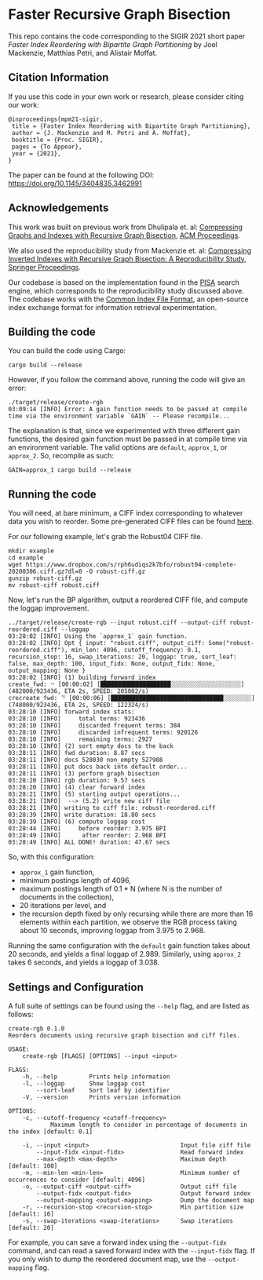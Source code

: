 # Faster Recursive Graph Bisection

This repo contains the code corresponding to the SIGIR 2021 short paper 
*Faster Index Reordering with Bipartite Graph Partitioning* by Joel Mackenzie,
Matthias Petri, and Alistair Moffat. 

## Citation Information
If you use this code in your own work or research, please consider citing
our work:
```
@inproceedings{mpm21-sigir,
 title = {Faster Index Reordering with Bipartite Graph Partitioning},
 author = {J. Mackenzie and M. Petri and A. Moffat},
 booktitle = {Proc. SIGIR},
 pages = {To Appear},
 year = {2021},
}
```
The paper can be found at the following DOI: https://doi.org/10.1145/3404835.3462991

## Acknowledgements
This work was built on previous work from Dhulipala et. al:
[Compressing Graphs and Indexes with Recursive Graph Bisection](http://www.kdd.org/kdd2016/papers/files/rpp0883-dhulipalaAemb.pdf), 
[ACM Proceedings](https://dl.acm.org/citation.cfm?id=2939862).

We also used the reproducibility study from Mackenzie et. al:
[Compressing Inverted Indexes with Recursive Graph Bisection: A Reproducibility Study](http://engineering.nyu.edu/~suel/papers/bp-ecir19.pdf),
[Springer Proceedings](https://link.springer.com/chapter/10.1007/978-3-030-15712-8_22).

Our codebase is based on the implementation found in the [PISA](https://github.com/pisa-engine/pisa/) search engine, which
corresponds to the reproducibility study discussed above. The codebase works with the
[Common Index File Format](https://github.com/osirrc/ciff), an open-source index exchange format for information
retrieval experimentation.


## Building the code
You can build the code using Cargo:
```
cargo build --release
```

However, if you follow the command above, running the code will give an error:
```
./target/release/create-rgb
03:09:14 [INFO] Error: A gain function needs to be passed at compile time via the environment variable `GAIN` -- Please recompile...
```

The explanation is that, since we experimented with three different gain functions, the desired gain function must be passed in
at compile time via an environment variable. The valid options are `default`, `approx_1`, or `approx_2`. So, recompile as such:
```
GAIN=approx_1 cargo build --release
```

## Running the code
You will need, at bare minimum, a CIFF index corresponding to whatever data you wish to reorder. Some pre-generated CIFF files
can be found [here](https://github.com/osirrc/ciff#reference-lucene-indexes).

For our following example, let's grab the Robust04 CIFF file.
```
mkdir example
cd example
wget https://www.dropbox.com/s/rph6udiqs2k7bfo/robust04-complete-20200306.ciff.gz?dl=0 -O robust-ciff.gz
gunzip robust-ciff.gz
mv robust-ciff robust.ciff
```

Now, let's run the BP algorithm, output a reordered CIFF file, and compute the loggap improvement.
```
../target/release/create-rgb --input robust.ciff --output-ciff robust-reordered.ciff --loggap 
03:28:02 [INFO] Using the `approx_1` gain function.
03:28:02 [INFO] Opt { input: "robust.ciff", output_ciff: Some("robust-reordered.ciff"), min_len: 4096, cutoff_frequency: 0.1, recursion_stop: 16, swap_iterations: 20, loggap: true, sort_leaf: false, max_depth: 100, input_fidx: None, output_fidx: None, output_mapping: None }
03:28:02 [INFO] (1) building forward index
create_fwd: ⠒ [00:00:02] [████████████████████░░░░░░░░░░░░░░░░░░░░] (482000/923436, ETA 2s, SPEED: 205002/s)                                                                                crecreate_fwd: ⠙ [00:00:06] [████████████████████████████████░░░░░░░░] (748000/923436, ETA 2s, SPEED: 122324/s)                                                                             03:28:10 [INFO] forward index stats:
03:28:10 [INFO] 	total terms: 923436
03:28:10 [INFO] 	discarded frequent terms: 384
03:28:10 [INFO] 	discarded infrequent terms: 920126
03:28:10 [INFO] 	remaining terms: 2927
03:28:10 [INFO] (2) sort empty docs to the back
03:28:11 [INFO] fwd duration: 8.87 secs
03:28:11 [INFO] docs 528030 non_empty 527908
03:28:11 [INFO] put docs back into default order...
03:28:11 [INFO] (3) perform graph bisection
03:28:20 [INFO] rgb duration: 9.57 secs
03:28:20 [INFO] (4) clear forward index
03:28:21 [INFO] (5) starting output operations...
03:28:21 [INFO]  --> (5.2) write new ciff file
03:28:21 [INFO] writing to ciff file: robust-reordered.ciff
03:28:39 [INFO] write duration: 18.80 secs
03:28:39 [INFO] (6) compute loggap cost
03:28:44 [INFO] 	before reorder: 3.975 BPI
03:28:49 [INFO] 	 after reorder: 2.968 BPI
03:28:49 [INFO] ALL DONE! duration: 47.67 secs
```

So, with this configuration:
 - `approx_1` gain function,
 - minimum postings length of 4096, 
 - maximum postings length of 0.1 * N (where N is the number of documents in the collection), 
 - 20 iterations per level, and 
 - the recursion depth fixed by only recursing while there are more than 16 elements within each partition,
we observe the RGB process taking about 10 seconds, improving loggap from 3.975 to 2.968.

Running the same configuration with the `default` gain function takes about 20 seconds, and yields a final 
loggap of 2.989. Similarly, using `approx_2` takes 6 seconds, and yields a loggap of 3.038.

## Settings and Configuration

A full suite of settings can be found using the `--help` flag, and are listed as follows:
```
create-rgb 0.1.0
Reorders documents using recursive graph bisection and ciff files.

USAGE:
    create-rgb [FLAGS] [OPTIONS] --input <input>

FLAGS:
    -h, --help         Prints help information
    -l, --loggap       Show loggap cost
        --sort-leaf    Sort leaf by identifier
    -V, --version      Prints version information

OPTIONS:
    -c, --cutoff-frequency <cutoff-frequency>
            Maximum length to consider in percentage of documents in the index [default: 0.1]

    -i, --input <input>                          Input file ciff file
        --input-fidx <input-fidx>                Read forward index
        --max-depth <max-depth>                  Maximum depth [default: 100]
    -m, --min-len <min-len>                      Minimum number of occurrences to consider [default: 4096]
    -o, --output-ciff <output-ciff>              Output ciff file
        --output-fidx <output-fidx>              Output forward index
        --output-mapping <output-mapping>        Dump the document map
    -r, --recursion-stop <recursion-stop>        Min partition size [default: 16]
    -s, --swap-iterations <swap-iterations>      Swap iterations [default: 20]
```

For example, you can save a forward index using the `--output-fidx` command, and can read a saved forward index
with the `--input-fidx` flag. If you only wish to dump the reordered document map, use the `--output-mapping`
flag. 

##
